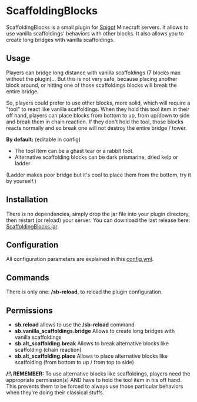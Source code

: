# ScaffoldingBlocks

ScaffoldingBlocks is a small plugin for [Spigot](https://www.spigotmc.org) Minecraft servers. It allows to use vanilla scaffoldings' behaviors with other blocks. It also allows you to create long bridges with vanilla scaffoldings.

## Usage

Players can bridge long distance with vanilla scaffoldings (7 blocks max without the plugin)... But this is not very safe, because placing another block around, or hitting one of those scaffoldings blocks will break the entire bridge.

So, players could prefer to use other blocks, more solid, which will require a "tool" to react like vanilla scaffoldings. When they hold this tool item in their off hand, players can place blocks from bottom to up, from up/down to side and break them in chain reaction. If they don't hold the tool, those blocks reacts normally and so break one will not destroy the entire bridge / tower.

**By default:** (editable in config)
* The tool item can be a ghast tear or a rabbit foot.
* Alternative scaffolding blocks can be dark prismarine, dried kelp or ladder

(Ladder makes poor bridge but it's cool to place them from the bottom, try it by yourself.)

## Installation

There is no dependencies, simply drop the jar file into your plugin directory, then restart (or reload) your server. You can download the last release here: [ScaffoldingBlocks.jar](https://github.com/arboriginal/ScaffoldingBlocks/releases).

## Configuration

All configuration parameters are explained in this [config.yml](https://github.com/arboriginal/ScaffoldingBlocks/blob/master/src/main/resources/config.yml).

## Commands

There is only one: **/sb-reload**, to reload the plugin configuration.

## Permissions

* **sb.reload** allows to use the **/sb-reload** command
* **sb.vanilla_scaffoldings.bridge** Allows to create long bridges with vanilla scaffoldings
* **sb.alt_scaffolding.break** Allows to break alternative blocks like scaffolding (chain reaction)
* **sb.alt_scaffolding.place** Allows to place alternative blocks like scaffolding (from bottom to up / from top to side)

**/!\ REMEMBER:** To use alternative blocks like scaffoldings, players need the appropriate permission(s) AND have to hold the tool item in his off hand. This prevents them to be forced to always use those particular behaviors when they're doing their classical stuffs.
